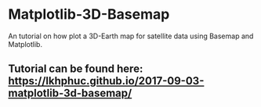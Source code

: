 # Matplotlib-3D-Basemap
An tutorial on how plot a 3D-Earth map for satellite data using Basemap and Matplotlib.
## Tutorial can be found here: https://lkhphuc.github.io/2017-09-03-matplotlib-3d-basemap/
